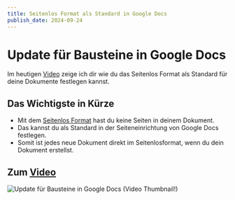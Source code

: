 ```yaml
---
title: Seitenlos Format als Standard in Google Docs
publish_date: 2024-09-24
---
```


# Update für Bausteine in Google Docs

Im heutigen [Video](https://youtu.be/GRlSBpWi0xI) zeige ich dir wie du das Seitenlos Format als Standard für deine Dokumente festlegen kannst.

## Das Wichtigste in Kürze

- Mit dem [Seitenlos Format](https://youtu.be/glcOx0ejVN4) hast du keine Seiten in deinem Dokument.
- Das kannst du als Standard in der Seiteneinrichtung von Google Docs festlegen.
- Somit ist jedes neue Dokument direkt im Seitenlosformat, wenn du dein Dokument erstellst.

## Zum [Video](https://youtu.be/GRlSBpWi0xI)

![Update für Bausteine in Google Docs (Video Thumbnail!)](../../thumbnails/Fertig641.jpg "Update für Bausteine in Google Docs (Video Thumbnail!)")